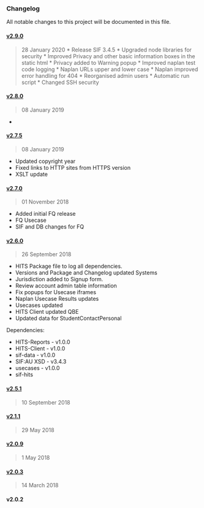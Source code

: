 ### Changelog
All notable changes to this project will be documented in this file.

#### [v2.9.0](https://github.com/nsip/hits-dashboard/compare/v2.8.0...v2.9.0)
> 28 January 2020
    * Release SIF 3.4.5
    * Upgraded node libraries for security
    * Improved Privacy and other basic information boxes in the static html
    * Privacy added to Warning popup
    * Improved naplan test code logging
    * Naplan URLs upper and lower case
    * Naplan improved error handling for 404
    * Reorganised admin users
    * Automatic run script
    * Changed SSH security

#### [v2.8.0](https://github.com/nsip/hits-dashboard/compare/v2.7.5...v2.8.0)
> 08 January 2019
-

#### [v2.7.5](https://github.com/nsip/hits-dashboard/compare/v2.7.0...v2.7.5)
> 08 January 2019
- Updated copyright year
- Fixed links to HTTP sites from HTTPS version
- XSLT update

#### [v2.7.0](https://github.com/nsip/hits-dashboard/compare/v2.6.0...v2.7.0)
> 01 November 2018
- Added initial FQ release
- FQ Usecase
- SIF and DB changes for FQ

#### [v2.6.0](https://github.com/nsip/hits-dashboard/compare/v2.5.1...v2.6.0)
> 26 September 2018
- HITS Package file to log all dependencies.
- Versions and Package and Changelog updated Systems
- Jurisdiction added to Signup form.
- Review account admin table information
- Fix popups for Usecase iframes
- Naplan Usecase Results updates
- Usecases updated
- HITS Client updated QBE
- Updated data for StudentContactPersonal

Dependencies:

- HITS-Reports - v1.0.0
- HITS-Client - v1.0.0
- sif-data - v1.0.0
- SIF:AU XSD - v3.4.3
- usecases - v1.0.0
- sif-hits

#### [v2.5.1](https://github.com/nsip/hits-dashboard/compare/v2.1.1...v2.5.1)
> 10 September 2018

#### [v2.1.1](https://github.com/nsip/hits-dashboard/compare/v2.0.9...v2.1.1)
> 29 May 2018

#### [v2.0.9](https://github.com/nsip/hits-dashboard/compare/v2.0.3...v2.0.9)
> 1 May 2018

#### [v2.0.3](https://github.com/nsip/hits-dashboard/compare/v2.0.2...v2.0.3)
> 14 March 2018

#### v2.0.2


